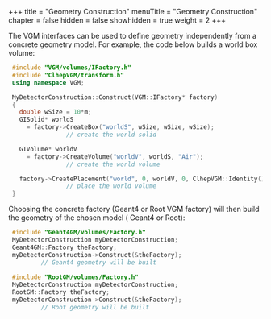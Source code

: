 +++
title = "Geometry Construction"
menuTitle = "Geometry Construction"
chapter = false
hidden = false
showhidden = true
weight = 2
+++

The VGM interfaces can be used to define geometry independently from a concrete geometry model.
For example, the code below builds a world box volume:

```c++
 #include "VGM/volumes/IFactory.h"
 #include "ClhepVGM/transform.h"
 using namespace VGM;

 MyDetectorConstruction::Construct(VGM::IFactory* factory)
 {                                                    
   double wSize = 10*m;
   GISolid* worldS
     = factory->CreateBox("worldS", wSize, wSize, wSize); 
                // create the world solid                 		

   GIVolume* worldV
     = factory->CreateVolume("worldV", worldS, "Air");    
                // create the world volume                

   factory->CreatePlacement("world", 0, worldV, 0, ClhepVGM::Identity());
                // place the world volume                 
 }
```   
 
Choosing the concrete factory (Geant4 or Root VGM factory) will then build the geometry of the chosen model ( Geant4 or Root):
                                                    
```c++
 #include "Geant4GM/volumes/Factory.h"
 MyDetectorConstruction myDetectorConstruction;
 Geant4GM::Factory theFactory;
 myDetectorConstruction->Construct(&theFactory);          
         // Geant4 geometry will be built                 	
 
 #include "RootGM/volumes/Factory.h"
 MyDetectorConstruction myDetectorConstruction;
 RootGM::Factory theFactory;
 myDetectorConstruction->Construct(&theFactory);          
         // Root geometry will be built                   
 ```

